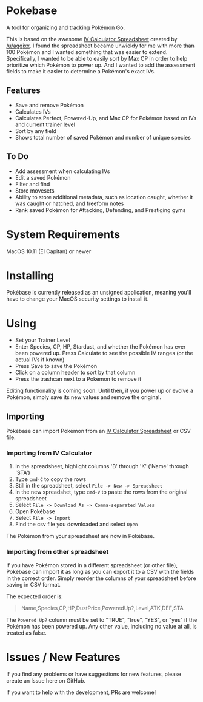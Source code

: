 # Pokebase
A tool for organizing and tracking Pokémon Go.

This is based on the awesome [IV Calculator Spreadsheet](https://docs.google.com/spreadsheets/d/1wbtIc33K45iU1ScUnkB0PlslJ-eLaJlSZY47sPME2Uk/edit#gid=1812532592) created by [/u/aggixx](https://www.reddit.com/r/TheSilphRoad/comments/4tkk75/updated_iv_calculator_automatically_calculate_ivs/). 
I found the spreadsheet became unwieldy for me with more than 100 Pokémon and I wanted something that was easier to extend.
Specifically, I wanted to be able to easily sort by Max CP in order to help prioritize which Pokémon to power up.
And I wanted to add the assessment fields to make it easier to determine a Pokémon's exact IVs.

## Features

* Save and remove Pokémon
* Calculates IVs
* Calculates Perfect, Powered-Up, and Max CP for Pokémon based on IVs and current trainer level
* Sort by any field
* Shows total number of saved Pokémon and number of unique species

## To Do

* Add assessment when calculating IVs
* Edit a saved Pokémon
* Filter and find
* Store movesets
* Ability to store additional metadata, such as location caught, whether it was caught or hatched, and freeform notes
* Rank saved Pokémon for Attacking, Defending, and Prestiging gyms

# System Requirements

MacOS 10.11 (El Capitan) or newer

# Installing

Pokébase is currently released as an unsigned application, meaning you'll have to change your MacOS security settings to install it.

# Using

* Set your Trainer Level
* Enter Species, CP, HP, Stardust, and whether the Pokémon has ever been powered up. Press Calculate to see the possible IV ranges (or the actual IVs if known)
* Press Save to save the Pokémon
* Click on a column header to sort by that column
* Press the trashcan next to a Pokémon to remove it

Editing functionality is coming soon. Until then, if you power up or evolve a Pokémon, simply save its new values and remove the original.

## Importing

Pokébase can import Pokémon from an [IV Calculator Spreadsheet](https://docs.google.com/spreadsheets/d/1wbtIc33K45iU1ScUnkB0PlslJ-eLaJlSZY47sPME2Uk/edit#gid=1812532592) or CSV file.

### Importing from IV Calculator

1. In the spreadsheet, highlight columns 'B' through 'K' ('Name' through 'STA')
2. Type `cmd-C` to copy the rows
3. Still in the spreadsheet, select `File -> New -> Spreadsheet`
4. In the new spreadshet, type `cmd-V` to paste the rows from the original spreadsheet
5. Select `File -> Download As -> Comma-separated Values`
6. Open Pokébase
7. Select `File -> Import`
8. Find the csv file you downloaded and select `Open`

The Pokémon from your spreadsheet are now in Pokébase.

### Importing from other spreadsheet

If you have Pokémon stored in a different spreadsheet (or other file), Pokébase can import it as long as you can export it to a CSV with the fields in the correct order.
Simply reorder the columns of your spreadsheet before saving in CSV format.

The expected order is:

> Name,Species,CP,HP,DustPrice,PoweredUp?,Level,ATK,DEF,STA

The `Powered Up?` column must be set to "TRUE", "true", "YES", or "yes" if the Pokémon has been powered up. 
Any other value, including no value at all, is treated as false.

# Issues / New Features

If you find any problems or have suggestions for new features, please create an Issue here on GitHub.

If you want to help with the development, PRs are welcome!
